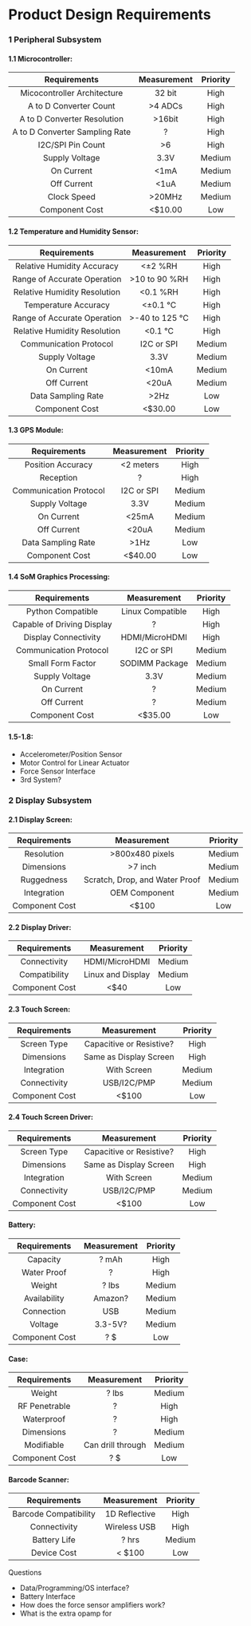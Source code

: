 # Product Design Requirements

### 1 Peripheral Subsystem
#### 1.1 Microcontroller:
Requirements | Measurement | Priority
:------------: | :-------------: | :------------:
Micocontroller Architecture | 32 bit | High
A to D Converter Count | >4 ADCs | High
A to D Converter Resolution | >16bit | High
A to D Converter Sampling Rate | ? | High
I2C/SPI Pin Count | >6 | High
Supply Voltage | 3.3V | Medium
On Current | <1mA | Medium
Off Current | <1uA | Medium
Clock Speed | >20MHz | Medium
Component Cost | <$10.00| Low

#### 1.2 Temperature and Humidity Sensor:
Requirements | Measurement | Priority
:------------: | :-------------: | :------------:
Relative Humidity Accuracy | <±2 %RH | High
Range of Accurate Operation | >10 to 90 %RH | High
Relative Humidity Resolution | <0.1 %RH | High
Temperature Accuracy | <±0.1 °C | High
Range of Accurate Operation | >-40 to 125 °C | High
Relative Humidity Resolution | <0.1 °C | High
Communication Protocol | I2C or SPI | Medium
Supply Voltage | 3.3V | Medium
On Current | <10mA | Medium
Off Current | <20uA | Medium
Data Sampling Rate | >2Hz | Low
Component Cost | <$30.00 | Low

#### 1.3 GPS Module:
Requirements | Measurement | Priority
:------------: | :-------------: | :------------:
Position Accuracy | <2 meters | High
Reception | ? | High
Communication Protocol | I2C or SPI | Medium
Supply Voltage | 3.3V | Medium
On Current | <25mA | Medium
Off Current | <20uA | Medium
Data Sampling Rate | >1Hz | Low
Component Cost | <$40.00 | Low

#### 1.4 SoM Graphics Processing:
Requirements | Measurement | Priority
:------------: | :-------------: | :------------:
Python Compatible | Linux Compatible | High
Capable of Driving Display | ? | High
Display Connectivity | HDMI/MicroHDMI | High
Communication Protocol | I2C or SPI | Medium
Small Form Factor | SODIMM Package | Medium
Supply Voltage | 3.3V | Medium
On Current | ? | Medium
Off Current | ? | Medium
Component Cost | <$35.00 | Low

#### 1.5-1.8:
- Accelerometer/Position Sensor
- Motor Control for Linear Actuator
- Force Sensor Interface
- 3rd System?

### 2 Display Subsystem
#### 2.1 Display Screen:
Requirements | Measurement | Priority
:------------: | :-------------: | :------------:
Resolution | >800x480 pixels | Medium
Dimensions | >7 inch | Medium
Ruggedness | Scratch, Drop, and Water Proof | Medium
Integration | OEM Component | Medium
Component Cost | <$100 | Low

#### 2.2 Display Driver:
Requirements | Measurement | Priority
:------------: | :-------------: | :------------:
Connectivity | HDMI/MicroHDMI | Medium
Compatibility | Linux and Display | Medium
Component Cost | <$40 | Low

#### 2.3 Touch Screen:
Requirements | Measurement | Priority
:------------: | :-------------: | :------------:
Screen Type | Capacitive or Resistive? | High
Dimensions | Same as Display Screen | High
Integration | With Screen | Medium
Connectivity | USB/I2C/PMP | Medium
Component Cost | <$100 | Low

#### 2.4 Touch Screen Driver:
Requirements | Measurement | Priority
:------------: | :-------------: | :------------:
Screen Type | Capacitive or Resistive? | High
Dimensions | Same as Display Screen | High
Integration | With Screen | Medium
Connectivity | USB/I2C/PMP | Medium
Component Cost | <$100 | Low



#### Battery:
Requirements | Measurement | Priority
:------------: | :-------------: | :------------:
Capacity | ? mAh | High
Water Proof | ? | High
Weight | ? lbs | Medium
Availability | Amazon? | Medium
Connection | USB | Medium
Voltage | 3.3-5V? | Medium
Component Cost | ? $ | Low

#### Case:
Requirements | Measurement | Priority
:------------: | :-------------: | :------------:
Weight | ? lbs | Medium
RF Penetrable | ? | High
Waterproof | ? | High
Dimensions | ? | Medium
Modifiable | Can drill through | Medium
Component Cost | ? $ | Low

#### Barcode Scanner:
Requirements | Measurement | Priority
:------------: | :-------------: | :------------:
Barcode Compatibility | 1D Reflective | High
Connectivity | Wireless USB | High
Battery Life | ? hrs | Medium
Device Cost | < $100 | Low

Questions 
- Data/Programming/OS interface?
- Battery Interface
- How does the force sensor amplifiers work?
- What is the extra opamp for
